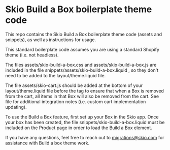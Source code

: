 # Skio Build a Box boilerplate theme code

This repo contains the Skio Build a Box boilerplate theme code (assets and snippets), as well as instructions for usage.

This standard boilerplate code assumes you are using a standard Shopify theme (i.e. not headless).

The files assets/skio-build-a-box.css and assets/skio-build-a-box.js are included in the file snippets/assets/skio-build-a-box.liquid , so they don't need to be added to the layout/theme.liquid file.

The file assets/skio-cart.js should be added at the bottom of your layout/theme.liquid file before the </body> tag to ensure that when a Box is removed from the cart, all items in that Box will also be removed from the cart. See file for additional integration notes (i.e. custom cart implementation updating).

To use the Build a Box feature, first set up your Box in the Skio app. Once your box has been created, the file snippets/skio-build-a-box.liquid must be included on the Product page in order to load the Build a Box element.

If you have any questions, feel free to reach out to migrations@skio.com for assistance with Build a box theme work.
